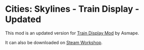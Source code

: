 # Cities: Skylines - Train Display - Updated

This mod is an updated version for [Train Display Mod](https://steamcommunity.com/sharedfiles/filedetails/?id=2764243667) by Asmape.

It can also be downloaded on [Steam Workshop](https://steamcommunity.com/sharedfiles/filedetails/?id=3233229958).
